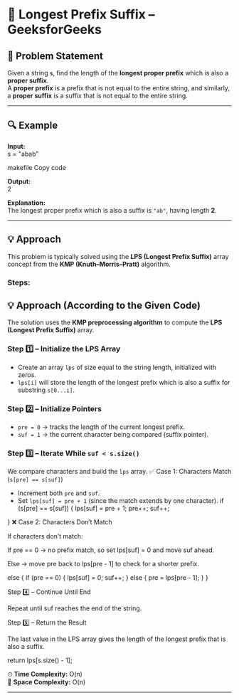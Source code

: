 # 🧩 Longest Prefix Suffix – GeeksforGeeks

## 📝 Problem Statement
Given a string **`s`**, find the length of the **longest proper prefix** which is also a **proper suffix**.  
A **proper prefix** is a prefix that is not equal to the entire string, and similarly, a **proper suffix** is a suffix that is not equal to the entire string.

---

## 🔍 Example
**Input:**  
s = "abab"

makefile
Copy code

**Output:**  
2

**Explanation:**  
The longest proper prefix which is also a suffix is `"ab"`, having length **2**.

---

## 💡 Approach
This problem is typically solved using the **LPS (Longest Prefix Suffix)** array concept from the **KMP (Knuth–Morris–Pratt)** algorithm.  

### Steps:
## 💡 Approach (According to the Given Code)

The solution uses the **KMP preprocessing algorithm** to compute the **LPS (Longest Prefix Suffix)** array.

### Step 1️⃣ – Initialize the LPS Array
- Create an array `lps` of size equal to the string length, initialized with zeros.
- `lps[i]` will store the length of the longest prefix which is also a suffix for substring `s[0...i]`.

### Step 2️⃣ – Initialize Pointers
- `pre = 0` → tracks the length of the current longest prefix.
- `suf = 1` → the current character being compared (suffix pointer).

### Step 3️⃣ – Iterate While `suf < s.size()`
We compare characters and build the `lps` array.
 ✅ Case 1: Characters Match (`s[pre] == s[suf]`)
- Increment both `pre` and `suf`.
- Set `lps[suf] = pre + 1` (since the match extends by one character).
if (s[pre] == s[suf]) {
    lps[suf] = pre + 1;
    pre++;
    suf++;

}
❌ Case 2: Characters Don’t Match

If characters don’t match:

If pre == 0 → no prefix match, so set lps[suf] = 0 and move suf ahead.

Else → move pre back to lps[pre - 1] to check for a shorter prefix.

else {
    if (pre == 0) {
        lps[suf] = 0;
        suf++;
    } else {
        pre = lps[pre - 1];
    }
}

Step 4️⃣ – Continue Until End

Repeat until suf reaches the end of the string.

Step 5️⃣ – Return the Result

The last value in the LPS array gives the length of the longest prefix that is also a suffix.

return lps[s.size() - 1];


⏱ **Time Complexity:** O(n)  
💾 **Space Complexity:** O(n)

---

